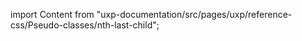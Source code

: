 
import Content from "uxp-documentation/src/pages/uxp/reference-css/Pseudo-classes/nth-last-child";

<Content query="product=photoshop"/>
